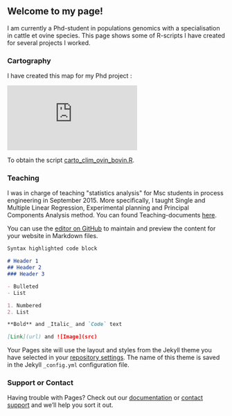 ## Welcome to my page!

I am currently a Phd-student in populations genomics with a specialisation in cattle et ovine species.
This page shows some of R-scripts I have created for several projects I worked.


### Cartography

I have created this map for my Phd project : 

![Image](https://github.com/magnierj/cartography/varclim_IO_accol.pdf)


To obtain the script [carto_clim_ovin_bovin.R](https://github.com/magnierj/cartography).

### Teaching

I was in charge of teaching "statistics analysis" for Msc students in process engineering in September 2015. More specifically, I taught Single and Multiple Linear Regression, Experimental planning and Principal Components Analysis method. You can found Teaching-documents [here](https://github.com/magnierj/teaching).




You can use the [editor on GitHub](https://github.com/magnierj/magnierjessica.github.io/edit/gh-pages/index.md) to maintain and preview the content for your website in Markdown files.
```markdown
Syntax highlighted code block

# Header 1
## Header 2
### Header 3

- Bulleted
- List

1. Numbered
2. List

**Bold** and _Italic_ and `Code` text

[Link](url) and ![Image](src)
```



Your Pages site will use the layout and styles from the Jekyll theme you have selected in your [repository settings](https://github.com/magnierj/magnierjessica.github.io/settings). The name of this theme is saved in the Jekyll `_config.yml` configuration file.

### Support or Contact

Having trouble with Pages? Check out our [documentation](https://docs.github.com/categories/github-pages-basics/) or [contact support](https://github.com/contact) and we’ll help you sort it out.
